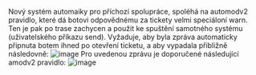 Nový systém automaiky pro příchozí spolupráce, spoléhá na automodv2 pravidlo, které dá botovi odpovědnému za tickety velmi speciáloní warn.
Ten je pak po trase zachycen a použit ke spuštění samotného systému (uživatelského příkazu send).
Vyžaduje, aby byla zpráva automaticky připnuta botem ihned po otevření ticketu, a aby vypadala přibližně následovně:
![image](https://user-images.githubusercontent.com/93679152/195420236-1234df8f-7050-482b-b1aa-40ed87bc5841.png)
Pro uvedenou zprávu je doporučené následující amodv2 pravidlo:
![image](https://user-images.githubusercontent.com/93679152/195420427-2f04590a-bdca-41c2-9e17-ac9db050070b.png)
